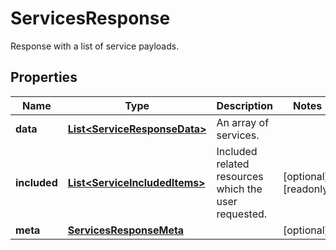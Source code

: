 

# ServicesResponse

Response with a list of service payloads.
## Properties

Name | Type | Description | Notes
------------ | ------------- | ------------- | -------------
**data** | [**List&lt;ServiceResponseData&gt;**](ServiceResponseData.md) | An array of services. | 
**included** | [**List&lt;ServiceIncludedItems&gt;**](ServiceIncludedItems.md) | Included related resources which the user requested. |  [optional] [readonly]
**meta** | [**ServicesResponseMeta**](ServicesResponseMeta.md) |  |  [optional]



